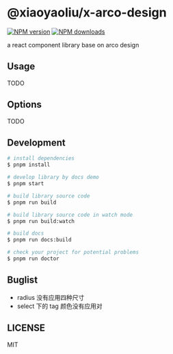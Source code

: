 # @xiaoyaoliu/x-arco-design

[![NPM version](https://img.shields.io/npm/v/@xiaoyaoliu/x-arco-design.svg?style=flat)](https://npmjs.org/package/@xiaoyaoliu/x-arco-design)
[![NPM downloads](http://img.shields.io/npm/dm/@xiaoyaoliu/x-arco-design.svg?style=flat)](https://npmjs.org/package/@xiaoyaoliu/x-arco-design)

a react component library base on arco design

## Usage

TODO

## Options

TODO

## Development

```bash
# install dependencies
$ pnpm install

# develop library by docs demo
$ pnpm start

# build library source code
$ pnpm run build

# build library source code in watch mode
$ pnpm run build:watch

# build docs
$ pnpm run docs:build

# check your project for potential problems
$ pnpm run doctor
```

## Buglist

- radius 没有应用四种尺寸
- select 下的 tag 颜色没有应用对

## LICENSE

MIT
